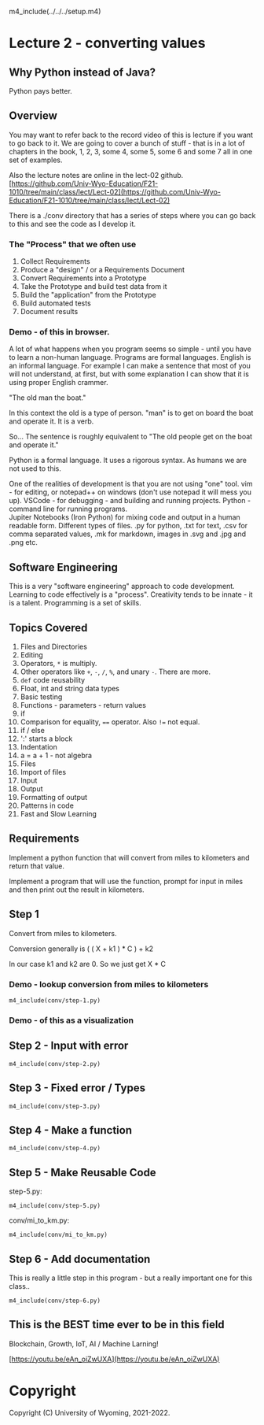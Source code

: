 
m4_include(../../../setup.m4)

# Lecture 2 - converting values

## Why Python instead of Java?

Python pays better.

## Overview

You may want to refer back to the record video of this is lecture if you want to go back
to it.  We are going to cover a bunch of stuff - that is in
a lot of chapters in the book, 1, 2, 3, some 4, some 5, some 6 and
some 7 all in one set of examples.

Also the lecture notes are online in the lect-02 github.
[https://github.com/Univ-Wyo-Education/F21-1010/tree/main/class/lect/Lect-02](https://github.com/Univ-Wyo-Education/F21-1010/tree/main/class/lect/Lect-02)

There is a ./conv directory that has a series of steps where you can 
go back to this and see the code as I develop it.

### The "Process" that we often use

1. Collect Requirements
2. Produce a "design" / or a Requirements Document
3. Convert Requirements into a Prototype
4. Take the Prototype and build test data from it
5. Build the "application" from the Prototype
6. Build automated tests
7. Document results

### Demo - of this in browser.

A lot of what happens when you program seems so simple - until you
have to learn a non-human language.  Programs are formal languages.
English is an informal language.   For example I can make a sentence
that most of you will not understand, at first, but with some explanation
I can show that it is using proper English crammer.

"The old man the boat."

In this context the old is a type of person.  "man" is to get on board
the boat and operate it.  It is a verb.

So... The sentence is roughly equivalent to "The old people get on the
boat and operate it."

Python is a formal language.  It uses a rigorous syntax.   As humans
we are not used to this.  

One of the realities of development is that you are not using "one" tool.
vim - for editing, or notepad++ on windows (don't use notepad it will mess you up).
VSCode - for debugging - and building and running projects.
Python - command line for running programs.  
Jupiter Notebooks (Iron Python) for mixing code and output in a human readable form. 
Different types of files.  .py for python, .txt for text, .csv for comma separated
values, .mk for markdown, images in .svg and .jpg and .png etc.  

## Software Engineering

This is a very "software engineering" approach to code development.
Learning to code effectively is a "process".   Creativity tends to be
innate - it is a talent.   Programming is a set of skills.

## Topics Covered

1. Files and Directories
2. Editing
3. Operators, `*` is multiply.
4. Other operators like `+`, `-`, `/`, `%`, and unary `-`.  There are more.
5. `def` code reusability
6. Float, int and string data types
7. Basic testing
8. Functions - parameters - return values
9. if
10. Comparison for equality, `==` operator.  Also `!=` not equal.
11. if / else
12. ':' starts a block
13. Indentation
14. a = a + 1 - not algebra
15. Files
16. Import of files
17. Input
18. Output
19. Formatting of output
20. Patterns in code
21. Fast and Slow Learning


## Requirements

Implement a python function that will convert from miles to 
kilometers and return that value.

Implement a program that will use the function, prompt for
input in miles and then print out the result in kilometers.

## Step 1

Convert from miles to kilometers.

Conversion generally is ( ( X + k1 ) * C ) + k2

In our case k1 and k2 are 0.  So we just get X * C

### Demo - lookup conversion from miles to kilometers

```
m4_include(conv/step-1.py)
```

### Demo - of this as a visualization



## Step 2 - Input with error

```
m4_include(conv/step-2.py)
```

## Step 3 - Fixed error / Types

```
m4_include(conv/step-3.py)
```

## Step 4 - Make a function

```
m4_include(conv/step-4.py)
```

## Step 5 - Make Reusable Code

step-5.py:

```
m4_include(conv/step-5.py)
```

conv/mi_to_km.py:

```
m4_include(conv/mi_to_km.py)
```

## Step 6 - Add documentation

This is really a little step in this program - but a really important one for this class..

```
m4_include(conv/step-6.py)
```

## This is the BEST time ever to be in this field

Blockchain, Growth, IoT, AI / Machine Larning!

[https://youtu.be/eAn_oiZwUXA](https://youtu.be/eAn_oiZwUXA)

# Copyright

Copyright (C) University of Wyoming, 2021-2022.


